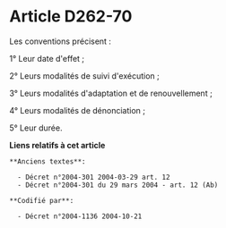 # Article D262-70

Les conventions précisent :

1° Leur date d'effet ;

2° Leurs modalités de suivi d'exécution ;

3° Leurs modalités d'adaptation et de renouvellement ;

4° Leurs modalités de dénonciation ;

5° Leur durée.

**Liens relatifs à cet article**

	**Anciens textes**:

	  - Décret n°2004-301 2004-03-29 art. 12
	  - Décret n°2004-301 du 29 mars 2004 - art. 12 (Ab)

	**Codifié par**:

	  - Décret n°2004-1136 2004-10-21
